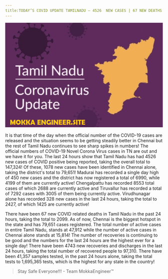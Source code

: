 ```yaml
---
title:TODAY’S COVID UPDATE TAMILNADU – 4526  NEW CASES | 67 NEW DEATHS | TOTAL - 147,324  CASES & 2099 DEATHS
---
```

![Corona](/img/corona.png "Corona")

It is that time of the day when the official number of the COVID-19 cases are released and the situation seems to be getting steadily better in Chennai but the rest of Tamil Nadu 
continues to see sharp spikes in numbers! The official numbers of COVID-19 Novel Corona Virus cases in TN are out and we have it for you. The last 24 hours show that Tamil Nadu 
has had 4526 new cases of COVID positive being reported, taking the overall total to 147,324! Of these, 1078 new cases have been identified in Chennai alone, taking the district's
total to 79,651! Madurai has recorded a single day high of 450 new cases and the district has now registered a total of 6990, while 4199 of them are currently active! Chengalpattu 
has recorded 8553 total cases of which 2688 are currently active and Tiruvallur has recorded a total of 7292 cases with 3005 of them being currently active. Virudhunagar alone has 
recorded 328 new cases in the last 24 hours, taking the total to 2427, of which 1425 are currently active!

There have been 67 new COVID related deaths in Tamil Nadu in the past 24 hours, taking the total to 2099. As of now, Chennai is the biggest hotspot in the state and has 79,651 
cases registered. The total number of active cases in entire Tamil Nadu, stands at 47,912 while the number of active cases in Chennai alone stands at 15,814! The number of 
recoveries is continuing to be good and the numbers for the last 24 hours are the highest ever for a single day! There have been 4743 new recoveries and discharges in the last 
24 hours, taking the total number of recovered people to 97,310. There have been 41,357 samples tested, in the past 24 hours alone, taking the total tests to 1,695,365 tests, 
which is the highest for any state in the country!

> Stay Safe Everyone!!! - Team MokkaEngineer™
